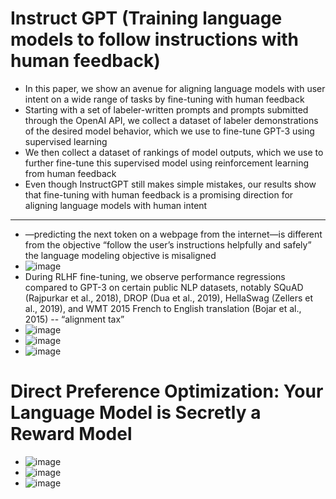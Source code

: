 # Instruct GPT (Training language models to follow instructions with human feedback)
* In this paper, we show an avenue for
aligning language models with user intent on a wide range of tasks by fine-tuning
with human feedback
* Starting with a set of labeler-written prompts and prompts
submitted through the OpenAI API, we collect a dataset of labeler demonstrations
of the desired model behavior, which we use to fine-tune GPT-3 using supervised
learning
* We then collect a dataset of rankings of model outputs, which we use to
further fine-tune this supervised model using reinforcement learning from human
feedback
* Even though InstructGPT still makes simple mistakes, our results
show that fine-tuning with human feedback is a promising direction for aligning
language models with human intent
---
* —predicting the next token on a webpage from the internet—is
different from the objective “follow the user’s instructions helpfully and safely”
the language modeling objective is misaligned
* ![image](https://github.com/user-attachments/assets/99a8c676-89ca-42cb-a5bd-fb42925069f1)
* During RLHF fine-tuning, we observe performance regressions compared
to GPT-3 on certain public NLP datasets, notably SQuAD (Rajpurkar et al., 2018), DROP (Dua et al.,
2019), HellaSwag (Zellers et al., 2019), and WMT 2015 French to English translation (Bojar et al., 2015) -- “alignment tax”
* ![image](https://github.com/user-attachments/assets/baf1865e-c252-4b8c-860e-8d2b8e7bbc16)
* ![image](https://github.com/user-attachments/assets/ca4bb471-a60a-4502-b3e2-f952b0d19360)
* ![image](https://github.com/user-attachments/assets/ffbdb266-696f-4553-a6ad-6f5f4fa2fedf)

# Direct Preference Optimization: Your Language Model is Secretly a Reward Model
* ![image](https://github.com/user-attachments/assets/972f5a0f-26b7-4aad-bffa-1fb0df60b346)
* ![image](https://github.com/user-attachments/assets/0a157919-f2bb-41ba-aa26-f0d54003b50c)
* ![image](https://github.com/user-attachments/assets/3e2739c6-8b5b-46a7-b0d2-9c41bd94a2d1)
